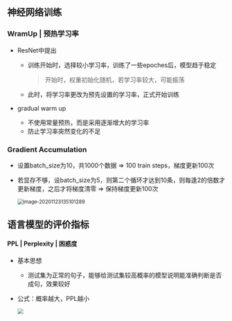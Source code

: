 ## 神经网络训练

### WramUp | 预热学习率

* ResNet中提出

    * 训练开始时，选择较小学习率，训练了一些epoches后，模型趋于稳定

        > 开始时，权重初始化随机，若学习率较大，可能振荡

    * 此时，将学习率更改为预先设置的学习率，正式开始训练

* gradual warm up

    * 不使用常量预热，而是采用逐渐增大的学习率
    * 防止学习率突然变化的不足

### Gradient Accumulation

* 设置batch_size为10，共1000个数据 => 100 train steps，梯度更新100次

* 若显存不够，设batch_size为5，则第二个循环才达到10条，则每逢2的倍数才更新梯度，之后才将梯度清零 => 保持梯度更新100次

    <img src="https://gitee.com/WIN0624/document/raw/markdown-picture/img/image-20201123135101289.png" alt="image-20201123135101289" style="zoom:80%;" />

## 语言模型的评价指标

#### PPL | Perplexity | 困惑度

* 基本思想

    * 测试集为正常的句子，能够给测试集较高概率的模型说明能准确判断是否成句，效果较好

* 公式：概率越大，PPL越小

    <img src="https://www.zhihu.com/equation?tex=PP%28W%29%3DP%28w_%7B1%7Dw_%7B2%7D...w_%7BN%7D%29%5E%7B-%5Cfrac%7B1%7D%7BN%7D%7D%3D%5Csqrt%5BN%5D%7B%5Cfrac%7B1%7D%7BP%28w_%7B1%7Dw_%7B2%7D...w_%7BN%7D%7D%7D" style="zoom: 80%;" >